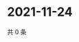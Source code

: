 # 2021-11-24

共 0 条

<!-- BEGIN WEIBO -->
<!-- 最后更新时间 Wed Nov 24 2021 03:06:03 GMT+0800 (China Standard Time) -->

<!-- END WEIBO -->
